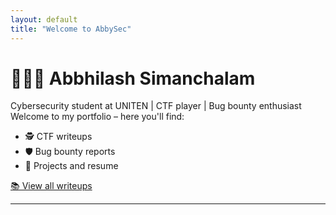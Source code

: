```yaml
---
layout: default
title: "Welcome to AbbySec"
---
```


# 👨🏽‍💻 Abbhilash Simanchalam

Cybersecurity student at UNITEN | CTF player | Bug bounty enthusiast  
Welcome to my portfolio – here you'll find:

- 🕵️ CTF writeups
- 🛡️ Bug bounty reports
- 📄 Projects and resume

[📚 View all writeups](/)

---
